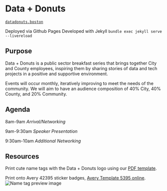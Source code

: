 # Data + Donuts

[`datadonuts.boston`](https://datadonuts.boston)

Deployed via Github Pages
Developed with Jekyll `bundle exec jekyll serve --livereload`

## Purpose

Data + Donuts is a public sector breakfast series that brings together City and County employees, inspiring them by sharing stories of data and tech projects in a positive and supportive environment.

Events will occur monthly, iteratively improving to meet the needs of the community. We will aim to have an audience composition of 40% City, 40% County, and 20% Community.

## Agenda

8am-9am _Arrival/Networking_

9am-9:30am _Speaker Presentation_

9:30am-10am _Additional Networking_

## Resources

Print cute name tags with the Data + Donuts logo using our [PDF template](https://github.com/mcplanner/data-donuts-boston/tree/main/src/assets/Data%20Aand%20ADonuts%20ALabels.pdf).

Print onto Avery 42395 sticker badges, [Avery Template 5395 online](https://www.avery.com/templates/5395).
![Name tag preview image](https://github.com/mcplanner/data-donuts-boston/blob/main/src/assets/nametag-preview.png)
